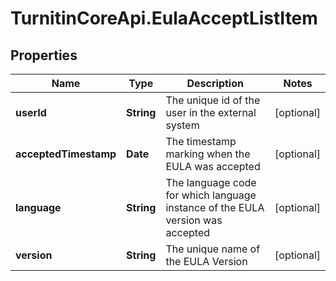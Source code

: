 # TurnitinCoreApi.EulaAcceptListItem

## Properties

Name | Type | Description | Notes
------------ | ------------- | ------------- | -------------
**userId** | **String** | The unique id of the user in the external system  | [optional] 
**acceptedTimestamp** | **Date** | The timestamp marking when the EULA was accepted  | [optional] 
**language** | **String** | The language code for which language instance of the EULA version was accepted  | [optional] 
**version** | **String** | The unique name of the EULA Version  | [optional] 


